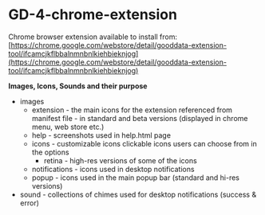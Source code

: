 GD-4-chrome-extension
=====================
Chrome browser extension available to install from:
[https://chrome.google.com/webstore/detail/gooddata-extension-tool/ifcamcjkflbbalnmnbnlkiehbieknjog](https://chrome.google.com/webstore/detail/gooddata-extension-tool/ifcamcjkflbbalnmnbnlkiehbieknjog)


**Images, Icons, Sounds and their purpose**
 - images
	 - extension - the main icons for the extension referenced from manifest file - in standard and beta versions (displayed in chrome menu, web store etc.)
	 - help - screenshots used in help.html page
	 - icons - customizable icons clickable icons users can choose from in the options
		 - retina - high-res versions of some of the icons
	 - notifications - icons used in desktop notifications
	 - popup - icons used in the main popup bar (standard and hi-res versions)
- sound - collections of chimes used for desktop notifications (success & error)
